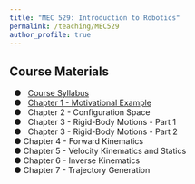 ```yaml
---
title: "MEC 529: Introduction to Robotics"
permalink: /teaching/MEC529
author_profile: true
---
```


## Course Materials
&nbsp; ● &nbsp; [Course Syllabus](https://aminfakhari.github.io/_pages/teaching/MEC529/MEC529_Syllabus_Spring2022.pdf) \
&nbsp; ● &nbsp; [Chapter 1 - Motivational Example](https://aminfakhari.github.io/_pages/teaching/MEC529/MEC529_Syllabus_Spring2022.pdf) \
&nbsp; ● &nbsp; Chapter 2 - Configuration Space \
&nbsp; ● &nbsp; Chapter 3 - Rigid-Body Motions - Part 1 \
&nbsp; ● &nbsp; Chapter 3 - Rigid-Body Motions - Part 2 \
&nbsp; ● Chapter 4 - Forward Kinematics\
&nbsp; ● Chapter 5 - Velocity Kinematics and Statics \
&nbsp; ● Chapter 6 - Inverse Kinematics \
&nbsp; ● Chapter 7 - Trajectory Generation
